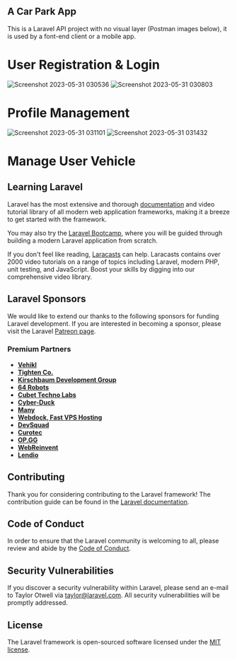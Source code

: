 
## A Car Park App

This is a Laravel API project with no visual layer (Postman images below), it is used by a font-end client or a mobile app.
# User Registration & Login 
![Screenshot 2023-05-31 030536](https://github.com/Ngozistephen/CarParkApp/assets/60478145/2e63e5d9-2928-4c9f-bc67-e0458d1c6bc3)
![Screenshot 2023-05-31 030803](https://github.com/Ngozistephen/CarParkApp/assets/60478145/4f2d0c21-20b5-4a90-aa64-b67a6ee35ece)


# Profile Management
![Screenshot 2023-05-31 031101](https://github.com/Ngozistephen/CarParkApp/assets/60478145/39569463-883b-4edb-88da-4c022a1ffaf4)
![Screenshot 2023-05-31 031432](https://github.com/Ngozistephen/CarParkApp/assets/60478145/2406f532-3e87-4e3e-a40e-ea71698bd621)

# Manage User Vehicle


## Learning Laravel

Laravel has the most extensive and thorough [documentation](https://laravel.com/docs) and video tutorial library of all modern web application frameworks, making it a breeze to get started with the framework.

You may also try the [Laravel Bootcamp](https://bootcamp.laravel.com), where you will be guided through building a modern Laravel application from scratch.

If you don't feel like reading, [Laracasts](https://laracasts.com) can help. Laracasts contains over 2000 video tutorials on a range of topics including Laravel, modern PHP, unit testing, and JavaScript. Boost your skills by digging into our comprehensive video library.

## Laravel Sponsors

We would like to extend our thanks to the following sponsors for funding Laravel development. If you are interested in becoming a sponsor, please visit the Laravel [Patreon page](https://patreon.com/taylorotwell).

### Premium Partners

- **[Vehikl](https://vehikl.com/)**
- **[Tighten Co.](https://tighten.co)**
- **[Kirschbaum Development Group](https://kirschbaumdevelopment.com)**
- **[64 Robots](https://64robots.com)**
- **[Cubet Techno Labs](https://cubettech.com)**
- **[Cyber-Duck](https://cyber-duck.co.uk)**
- **[Many](https://www.many.co.uk)**
- **[Webdock, Fast VPS Hosting](https://www.webdock.io/en)**
- **[DevSquad](https://devsquad.com)**
- **[Curotec](https://www.curotec.com/services/technologies/laravel/)**
- **[OP.GG](https://op.gg)**
- **[WebReinvent](https://webreinvent.com/?utm_source=laravel&utm_medium=github&utm_campaign=patreon-sponsors)**
- **[Lendio](https://lendio.com)**

## Contributing

Thank you for considering contributing to the Laravel framework! The contribution guide can be found in the [Laravel documentation](https://laravel.com/docs/contributions).

## Code of Conduct

In order to ensure that the Laravel community is welcoming to all, please review and abide by the [Code of Conduct](https://laravel.com/docs/contributions#code-of-conduct).

## Security Vulnerabilities

If you discover a security vulnerability within Laravel, please send an e-mail to Taylor Otwell via [taylor@laravel.com](mailto:taylor@laravel.com). All security vulnerabilities will be promptly addressed.

## License

The Laravel framework is open-sourced software licensed under the [MIT license](https://opensource.org/licenses/MIT).
